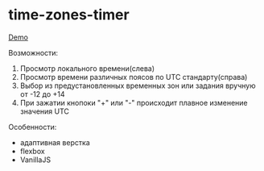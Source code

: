 # time-zones-timer

[Demo](https://elikain.github.io/time-zones-timer/)

Возможности:
1. Просмотр локального времени(слева)
2. Просмотр времени различных поясов по UTC стандарту(справа)
3. Выбор из предустановленных временных зон или задания вручную от -12 до +14
4. При зажатии кнопоки "+" или "-" происходит плавное изменение значения UTC

Особенности:
- адаптивная верстка
- flexbox
- VanillaJS